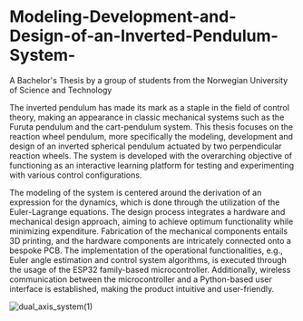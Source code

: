 # Modeling-Development-and-Design-of-an-Inverted-Pendulum-System-
A Bachelor's Thesis by a group of students from the Norwegian University of Science and Technology

The inverted pendulum has made its mark as a staple in the field of control theory, making an appearance in classic mechanical systems such as the Furuta pendulum and the cart-pendulum system. This thesis focuses on the reaction wheel pendulum, more specifically the modeling, development and design of an inverted spherical pendulum actuated by two perpendicular reaction wheels. The system is developed with the overarching objective of functioning as an interactive learning platform for testing and experimenting with various control configurations.

The modeling of the system is centered around the derivation of an expression for the dynamics, which is done through the utilization of the Euler-Lagrange equations. The design process integrates a hardware and mechanical design approach, aiming to achieve optimum functionality while minimizing expenditure. Fabrication of the mechanical components entails 3D printing, and the hardware components are intricately connected onto a bespoke PCB. The implementation of the operational functionalities, e.g., Euler angle estimation and control system algorithms, is executed through the usage of the ESP32 family-based microcontroller. Additionally, wireless communication between the microcontroller and a Python-based user interface is established, making the product intuitive and user-friendly. 

![dual_axis_system(1)](https://github.com/Ludvigvart/Modeling-Development-and-Design-of-an-Inverted-Pendulum-System-/assets/130651832/cafb5a9d-17d7-4efb-8e6d-553f17af055f)
